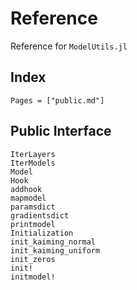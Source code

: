 # Reference

Reference for `ModelUtils.jl`

## Index

```@index
Pages = ["public.md"]
```

## Public Interface

```@docs
IterLayers
IterModels
Model
Hook
addhook
mapmodel
paramsdict
gradientsdict
printmodel
Initialization
init_kaiming_normal
init_kaiming_uniform
init_zeros
init!
initmodel!
```